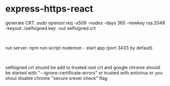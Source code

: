 ﻿# express-https-react
<p> generate CRT: sudo openssl req -x509 -nodes -days 365 -newkey rsa:2048 -keyout ./selfsigned.key -out selfsigned.crt</p><br>
<p>run server: npm run-script nodemon - start app (port 3433 by default)</p>
<br>
<p>
  selfsigned crt shuold be add to trusted root crt and google chrome should be started with "--ignore-certificate-errors" or trusted with antivirus or you shoul disable chrome "secure srever check" flag
</p>
<br>
